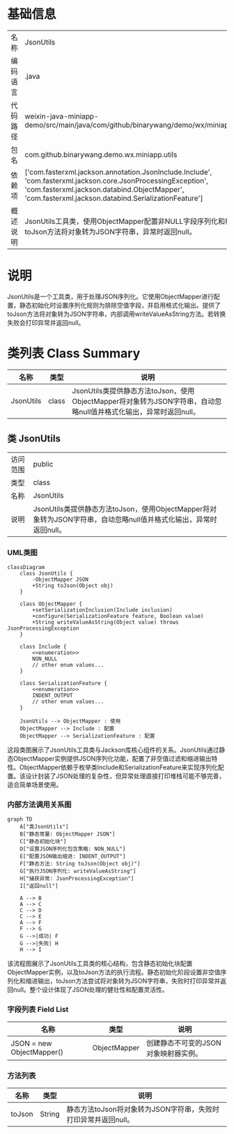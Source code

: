 # 基础信息

|      |      |
|------|------|
| 名称 | JsonUtils |
| 编码语言 | .java |
| 代码路径 | weixin-java-miniapp-demo/src/main/java/com/github/binarywang/demo/wx/miniapp/utils/JsonUtils.java |
| 包名 | com.github.binarywang.demo.wx.miniapp.utils |
| 依赖项 | ['com.fasterxml.jackson.annotation.JsonInclude.Include', 'com.fasterxml.jackson.core.JsonProcessingException', 'com.fasterxml.jackson.databind.ObjectMapper', 'com.fasterxml.jackson.databind.SerializationFeature'] |
| 概述说明 | JsonUtils工具类，使用ObjectMapper配置非NULL字段序列化和格式化输出，提供toJson方法将对象转为JSON字符串，异常时返回null。 |

# 说明

JsonUtils是一个工具类，用于处理JSON序列化。它使用ObjectMapper进行配置，静态初始化时设置序列化规则为排除空值字段，并启用格式化输出。提供了toJson方法将对象转为JSON字符串，内部调用writeValueAsString方法。若转换失败会打印异常并返回null。

# 类列表 Class Summary

| 名称   | 类型  | 说明 |
|-------|------|-------------|
| JsonUtils | class | JsonUtils类提供静态方法toJson，使用ObjectMapper将对象转为JSON字符串，自动忽略null值并格式化输出，异常时返回null。 |



## 类 JsonUtils

|      |      |
|------|------|
| 访问范围 | public |
| 类型 | class |
| 名称 | JsonUtils |
| 说明 | JsonUtils类提供静态方法toJson，使用ObjectMapper将对象转为JSON字符串，自动忽略null值并格式化输出，异常时返回null。 |


### UML类图

```mermaid
classDiagram
    class JsonUtils {
        -ObjectMapper JSON
        +String toJson(Object obj)
    }

    class ObjectMapper {
        +setSerializationInclusion(Include inclusion)
        +configure(SerializationFeature feature, Boolean value)
        +String writeValueAsString(Object value) throws JsonProcessingException
    }

    class Include {
        <<enumeration>>
        NON_NULL
        // other enum values...
    }

    class SerializationFeature {
        <<enumeration>>
        INDENT_OUTPUT
        // other enum values...
    }

    JsonUtils --> ObjectMapper : 使用
    ObjectMapper --> Include : 配置
    ObjectMapper --> SerializationFeature : 配置
```

这段类图展示了JsonUtils工具类与Jackson库核心组件的关系。JsonUtils通过静态ObjectMapper实例提供JSON序列化功能，配置了非空值过滤和缩进输出特性。ObjectMapper依赖于枚举类Include和SerializationFeature来实现序列化配置。该设计封装了JSON处理的复杂性，但异常处理直接打印堆栈可能不够完善，适合简单场景使用。


### 内部方法调用关系图

```mermaid
graph TD
    A["类JsonUtils"]
    B["静态常量: ObjectMapper JSON"]
    C["静态初始化块"]
    D["设置JSON序列化包含策略: NON_NULL"]
    E["配置JSON输出缩进: INDENT_OUTPUT"]
    F["静态方法: String toJson(Object obj)"]
    G["执行JSON序列化: writeValueAsString"]
    H["捕获异常: JsonProcessingException"]
    I["返回null"]

    A --> B
    A --> C
    C --> D
    C --> E
    A --> F
    F --> G
    G -->|成功| F
    G -->|失败| H
    H --> I
```

该流程图展示了JsonUtils工具类的核心结构，包含静态初始化块配置ObjectMapper实例，以及toJson方法的执行流程。静态初始化阶段设置非空值序列化和缩进输出，toJson方法尝试将对象转为JSON字符串，失败时打印异常并返回null。整个设计体现了JSON处理的健壮性和配置灵活性。

### 字段列表 Field List

| 名称  | 类型  | 说明 |
|-------|-------|------|
| JSON = new ObjectMapper() | ObjectMapper | 创建静态不可变的JSON对象映射器实例。 |

### 方法列表

| 名称  | 类型  | 说明 |
|-------|-------|------|
| toJson | String | 静态方法toJson将对象转为JSON字符串，失败时打印异常并返回null。 |




